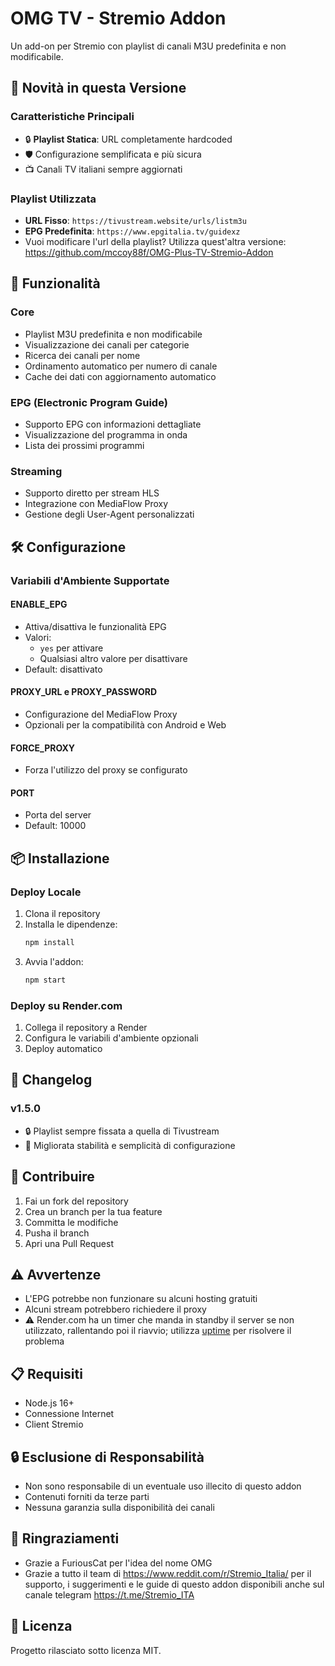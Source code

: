 # OMG TV - Stremio Addon

Un add-on per Stremio con playlist di canali M3U predefinita e non modificabile.

## 🚀 Novità in questa Versione

### Caratteristiche Principali
- 🔒 **Playlist Statica**: URL completamente hardcoded
- 🛡️ Configurazione semplificata e più sicura
- 📺 Canali TV italiani sempre aggiornati

### Playlist Utilizzata
- **URL Fisso**: `https://tivustream.website/urls/listm3u`
- **EPG Predefinita**: `https://www.epgitalia.tv/guidexz`
- Vuoi modificare l'url della playlist? Utilizza quest'altra versione: https://github.com/mccoy88f/OMG-Plus-TV-Stremio-Addon
  
## 🌟 Funzionalità 

### Core
- Playlist M3U predefinita e non modificabile
- Visualizzazione dei canali per categorie
- Ricerca dei canali per nome
- Ordinamento automatico per numero di canale
- Cache dei dati con aggiornamento automatico

### EPG (Electronic Program Guide)
- Supporto EPG con informazioni dettagliate
- Visualizzazione del programma in onda
- Lista dei prossimi programmi

### Streaming
- Supporto diretto per stream HLS
- Integrazione con MediaFlow Proxy
- Gestione degli User-Agent personalizzati

## 🛠️ Configurazione

### Variabili d'Ambiente Supportate

#### ENABLE_EPG
- Attiva/disattiva le funzionalità EPG
- Valori: 
  - `yes` per attivare 
  - Qualsiasi altro valore per disattivare
- Default: disattivato

#### PROXY_URL e PROXY_PASSWORD
- Configurazione del MediaFlow Proxy
- Opzionali per la compatibilità con Android e Web

#### FORCE_PROXY
- Forza l'utilizzo del proxy se configurato

#### PORT
- Porta del server
- Default: 10000

## 📦 Installazione

### Deploy Locale
1. Clona il repository
2. Installa le dipendenze:
   ```bash
   npm install
   ```
3. Avvia l'addon:
   ```bash
   npm start
   ```

### Deploy su Render.com
1. Collega il repository a Render
2. Configura le variabili d'ambiente opzionali
3. Deploy automatico

## 🔄 Changelog

### v1.5.0
- 🔒 Playlist sempre fissata a quella di Tivustream
- 🚀 Migliorata stabilità e semplicità di configurazione

## 🤝 Contribuire
1. Fai un fork del repository
2. Crea un branch per la tua feature
3. Committa le modifiche
4. Pusha il branch
5. Apri una Pull Request

## ⚠️ Avvertenze
- L'EPG potrebbe non funzionare su alcuni hosting gratuiti
- Alcuni stream potrebbero richiedere il proxy
- ⚠️ Render.com ha un timer che manda in standby il server se non utilizzato, rallentando poi il riavvio; utilizza [uptime](https://uptimerobot.com/) per risolvere il problema

## 📋 Requisiti
- Node.js 16+
- Connessione Internet
- Client Stremio

## 🔒 Esclusione di Responsabilità
- Non sono responsabile di un eventuale uso illecito di questo addon
- Contenuti forniti da terze parti
- Nessuna garanzia sulla disponibilità dei canali

## 👏 Ringraziamenti
- Grazie a FuriousCat per l'idea del nome OMG
- Grazie a tutto il team di https://www.reddit.com/r/Stremio_Italia/ per il supporto, i suggerimenti e le guide di questo addon disponibili anche sul canale telegram https://t.me/Stremio_ITA

## 📜 Licenza
Progetto rilasciato sotto licenza MIT.
